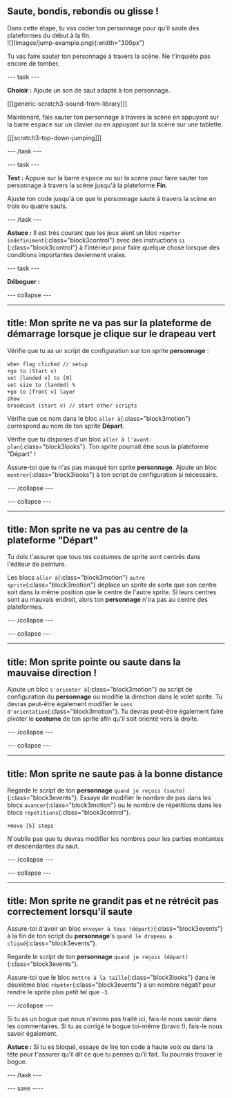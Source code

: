 ## Saute, bondis, rebondis ou glisse !

<div style="display: flex; flex-wrap: wrap">
<div style="flex-basis: 200px; flex-grow: 1; margin-right: 15px;">
Dans cette étape, tu vas coder ton personnage pour qu'il saute des plateformes du début à la fin. 
</div>
<div>
![](images/jump-example.png){:width="300px"}
</div>
</div>

Tu vas faire sauter ton personnage à travers la scène. Ne t'inquiéte pas encore de tomber.

--- task ---

**Choisir :** Ajoute un son de saut adapté à ton personnage.

[[[generic-scratch3-sound-from-library]]]

Maintenant, fais sauter ton personnage à travers la scène en appuyant sur la barre <kbd>espace</kbd> sur un clavier ou en appuyant sur la scène sur une tablette.

[[[scratch3-top-down-jumping]]]

--- /task ---

--- task ---

**Test :** Appuie sur la barre <kbd>espace</kbd> ou sur la scène pour faire sauter ton personnage à travers la scène jusqu'à la plateforme **Fin**.

Ajuste ton code jusqu'à ce que le personnage saute à travers la scène en trois ou quatre sauts.

--- /task ---

**Astuce :** Il est très courant que les jeux aient un bloc `répéter indéfiniment`{:class="block3control"} avec des instructions `si` {:class="block3control"} à l'intérieur pour faire quelque chose lorsque des conditions importantes deviennent vraies.

--- task ---

**Déboguer :**

--- collapse ---

---
title: Mon sprite ne va pas sur la plateforme de démarrage lorsque je clique sur le drapeau vert
---

Vérifie que tu as un script de configuration sur ton sprite **personnage** :


```blocks3
when flag clicked // setup
+go to (Start v)
set [landed v] to [0]
set size to (landed) %
+go to [front v] layer
show
broadcast (start v) // start other scripts
```

Vérifie que ce nom dans le bloc `aller à`{:class="block3motion"} correspond au nom de ton sprite **Départ**.

Vérifie que tu disposes d'un bloc `aller à l'avant-plan`{:class="block3looks"}. Ton sprite pourrait être sous la plateforme "Départ" !

Assure-toi que tu n'as pas masqué ton sprite **personnage**. Ajoute un bloc `montrer`{:class="block3looks"} à ton script de configuration si nécessaire.


--- /collapse ---

--- collapse ---

---
title: Mon sprite ne va pas au centre de la plateforme "Départ"
---

Tu dois t'assurer que tous tes costumes de sprite sont centrés dans l'éditeur de peinture.

Les blocs `aller à`{:class="block3motion"} `autre sprite`{:class="block3motion"} déplace un sprite de sorte que son centre soit dans la même position que le centre de l'autre sprite. Si leurs centres sont au mauvais endroit, alors ton **personnage** n'ira pas au centre des plateformes.

--- /collapse ---

--- collapse ---

---
title: Mon sprite pointe ou saute dans la mauvaise direction !
---

Ajoute un bloc `s'orienter à`{:class="block3motion"} au script de configuration du **personnage** ou modifie la direction dans le volet sprite. Tu devras peut-être également modifier le `sens d'orientation`{:class="block3motion"}. Tu devras peut-être également faire pivoter le **costume** de ton sprite afin qu'il soit orienté vers la droite.

--- /collapse ---

--- collapse ---

---
title: Mon sprite ne saute pas à la bonne distance
---

Regarde le script de ton **personnage** `quand je reçois (saute)` {:class="block3events"}. Essaye de modifier le nombre de pas dans les blocs `avancer`{:class="block3motion"} ou le nombre de répétitions dans les blocs `répétitions`{:class="block3control"}.

```blocks3
+move [5] steps
```

N'oublie pas que tu devras modifier les nombres pour les parties montantes et descendantes du saut.

--- /collapse ---

--- collapse ---

---
title: Mon sprite ne grandit pas et ne rétrécit pas correctement lorsqu'il saute
---

Assure-toi d'avoir un bloc `envoyer à tous (départ)`{:class="block3events"} à la fin de ton script du **personnage**'s `quand le drapeau a cliqué`{:class="block3events"}.

Regarde le script de ton **personnage** `quand je reçois (départ)` {:class="block3events"}.

Assure-toi que le bloc `mettre à la taille`{:class="block3looks"} dans le deuxième bloc `répéter`{:class="block3events"} a un nombre négatif pour rendre le sprite plus petit tel que `-3`.

--- /collapse ---

Si tu as un bogue que nous n'avons pas traité ici, fais-le nous savoir dans les commentaires. Si tu as corrigé le bogue toi-même (bravo !), fais-le nous savoir également.

**Astuce :** Si tu es bloqué, essaye de lire ton code à haute voix ou dans ta tête pour t'assurer qu'il dit ce que tu penses qu'il fait. Tu pourrais trouver le bogue.

--- /task ---

--- save ----
